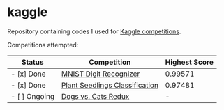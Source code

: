 # kaggle
Repository containing codes I used for [Kaggle competitions](https://www.kaggle.com). 

Competitions attempted:

| Status | Competition | Highest Score |
| --- | --- | --- |
| - [x] Done | [MNIST Digit Recognizer](https://www.kaggle.com/c/digit-recognizer) | 0.99571 |
| - [x] Done | [Plant Seedlings Classification](https://www.kaggle.com/c/plant-seedlings-classification) | 0.97481 |
| - [ ] Ongoing | [Dogs vs. Cats Redux](https://www.kaggle.com/c/dogs-vs-cats-redux-kernels-edition) | - |
